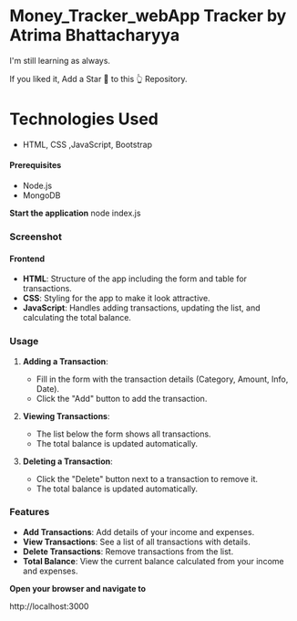 # Money_Tracker_webApp Tracker by Atrima Bhattacharyya

I'm still learning as always. 

If you liked it, Add a Star 🌟 to this 👆 Repository.

<h1> Technologies Used</h1>

- HTML, CSS ,JavaScript, Bootstrap

#### Prerequisites

- Node.js 
- MongoDB 

**Start the application**
   node index.js
### Screenshot



#### Frontend 

- **HTML**: Structure of the app including the form and table for transactions.
- **CSS**: Styling for the app to make it look attractive.
- **JavaScript**: Handles adding transactions, updating the list, and calculating the total balance.

### Usage

1. **Adding a Transaction**:
   - Fill in the form with the transaction details (Category, Amount, Info, Date).
   - Click the "Add" button to add the transaction.

2. **Viewing Transactions**:
   - The list below the form shows all transactions.
   - The total balance is updated automatically.

3. **Deleting a Transaction**:
   - Click the "Delete" button next to a transaction to remove it.
   - The total balance is updated automatically.

### Features

- **Add Transactions**: Add details of your income and expenses.
- **View Transactions**: See a list of all transactions with details.
- **Delete Transactions**: Remove transactions from the list.
- **Total Balance**: View the current balance calculated from your income and expenses.


**Open your browser and navigate to**
   
   http://localhost:3000
   
